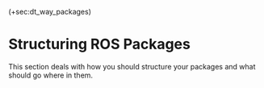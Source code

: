 (+sec:dt_way_packages)

# Structuring ROS Packages

This section deals with how you should structure your packages and what should go where in them.
